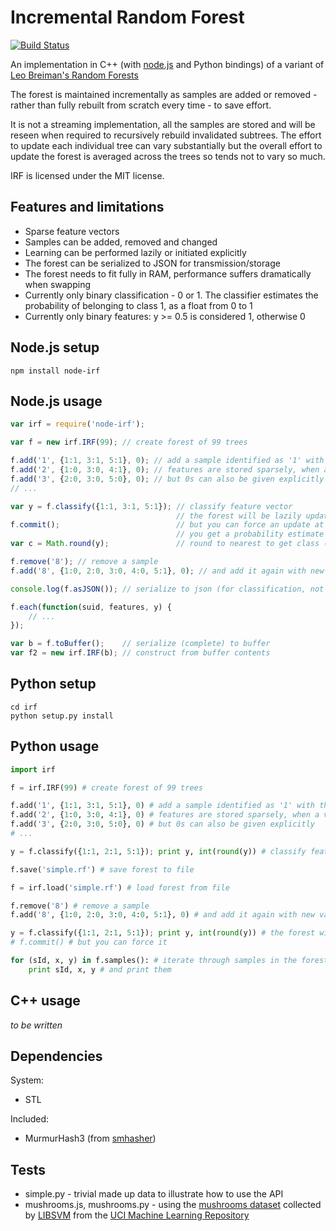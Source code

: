 Incremental Random Forest
=========================

[![Build Status](https://secure.travis-ci.org/pconstr/irf.png)](http://travis-ci.org/pconstr/irf)

An implementation in C++ (with [node.js](http://nodejs.org) and Python bindings) of a variant of [Leo Breiman's Random Forests](http://stat-www.berkeley.edu/users/breiman/RandomForests/cc_home.htm)

The forest is maintained incrementally as samples are added or removed - rather than fully rebuilt from scratch every time - to save effort.

It is not a streaming implementation, all the samples are stored and will be reseen when required to recursively rebuild invalidated subtrees. The effort to update each individual tree can vary substantially but the overall effort to update the forest is averaged across the trees so tends not to vary so much.

IRF is licensed under the MIT license.

Features and limitations
------------------------

* Sparse feature vectors
* Samples can be added, removed and changed
* Learning can be performed lazily or initiated explicitly
* The forest can be serialized to JSON for transmission/storage
* The forest needs to fit fully in RAM, performance suffers dramatically when swapping
* Currently only binary classification - 0 or 1. The classifier estimates the probability of belonging to class 1, as a float from 0 to 1
* Currently only binary features: y >= 0.5 is considered 1, otherwise 0

Node.js setup
-----
`npm install node-irf`

Node.js usage
-------------

```javascript
var irf = require('node-irf');

var f = new irf.IRF(99); // create forest of 99 trees

f.add('1', {1:1, 3:1, 5:1}, 0); // add a sample identified as '1' with the given feature values, classified as 0
f.add('2', {1:0, 3:0, 4:1}, 0); // features are stored sparsely, when a value is not given it will be taken as 0
f.add('3', {2:0, 3:0, 5:0}, 0); // but 0s can also be given explicitly
// ...

var y = f.classify({1:1, 3:1, 5:1}); // classify feature vector
                                     // the forest will be lazily updated before classification
f.commit();                          // but you can force an update at any time
                                     // you get a probability estimate from 0 to 1 for belong to class 1
var c = Math.round(y);               // round to nearest to get class (0 or 1)

f.remove('8'); // remove a sample
f.add('8', {1:0, 2:0, 3:0, 4:0, 5:1}, 0); // and add it again with new values

console.log(f.asJSON()); // serialize to json (for classification, not suitable for incremental update)

f.each(function(suid, features, y) {
    // ...
});

var b = f.toBuffer();    // serialize (complete) to buffer
var f2 = new irf.IRF(b); // construct from buffer contents
```

Python setup
-----
    cd irf
    python setup.py install

Python usage
------------

```python
import irf

f = irf.IRF(99) # create forest of 99 trees

f.add('1', {1:1, 3:1, 5:1}, 0) # add a sample identified as '1' with the given feature values, classified as 0
f.add('2', {1:0, 3:0, 4:1}, 0) # features are stored sparsely, when a value is not given it will be taken as 0
f.add('3', {2:0, 3:0, 5:0}, 0) # but 0s can also be given explicitly
# ...

y = f.classify({1:1, 2:1, 5:1}); print y, int(round(y)) # classify feature vector, round to nearest to get class

f.save('simple.rf') # save forest to file

f = irf.load('simple.rf') # load forest from file

f.remove('8') # remove a sample
f.add('8', {1:0, 2:0, 3:0, 4:0, 5:1}, 0) # and add it again with new values

y = f.classify({1:1, 2:1, 5:1}); print y, int(round(y)) # the forest will be lazily updated before classification
# f.commit() # but you can force it

for (sId, x, y) in f.samples(): # iterate through samples in the forest, in lexicographic ID order
    print sId, x, y # and print them
```

C++ usage
---------

_to be written_

Dependencies
------------

System:

* STL

Included:

* MurmurHash3 (from [smhasher](http://code.google.com/p/smhasher/))



Tests
-----

* simple.py - trivial made up data to illustrate how to use the API
* mushrooms.js, mushrooms.py - using the [mushrooms dataset](http://www.csie.ntu.edu.tw/~cjlin/libsvmtools/datasets/binary.html#mushrooms) collected by [LIBSVM](http://www.csie.ntu.edu.tw/~cjlin/libsvmtools/datasets/) from the [UCI Machine Learning Repository](http://archive.ics.uci.edu/ml/)
